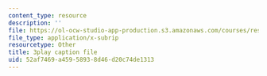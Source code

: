 ```yaml
---
content_type: resource
description: ''
file: https://ol-ocw-studio-app-production.s3.amazonaws.com/courses/res-15-003-shaping-the-future-of-work-15-662x-spring-2016/52af7469a45958938d46d20c74de1313_CBToKajn2u4.vtt
file_type: application/x-subrip
resourcetype: Other
title: 3play caption file
uid: 52af7469-a459-5893-8d46-d20c74de1313
---
```

